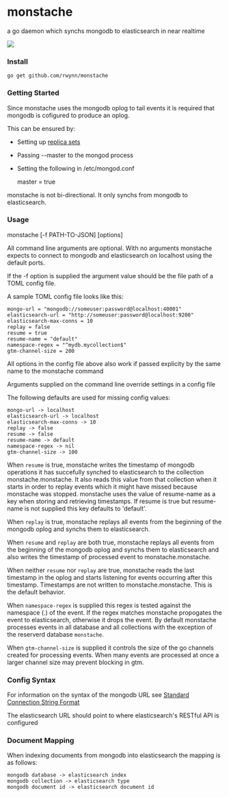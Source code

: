 # monstache
a go daemon which synchs mongodb to elasticsearch in near realtime

<img src="https://raw.github.com/rwynn/monstache/master/images/monstache.png"/>

### Install ###

	go get github.com/rwynn/monstache

### Getting Started ###

Since monstache uses the mongodb oplog to tail events it is required that mongodb is cofigured to produce an oplog.

This can be ensured by:
+ Setting up [replica sets](http://docs.mongodb.org/manual/tutorial/deploy-replica-set/)
+ Passing --master to the mongod process
+ Setting the following in /etc/mongod.conf

	master = true

monstache is not bi-directional.  It only synchs from mongodb to elasticsearch.

### Usage ###

monstache \[-f PATH-TO-JSON\] \[options\]

All command line arguments are optional.  With no arguments monstache expects to connect to mongodb and
elasticsearch on localhost using the default ports. 

If the -f option is supplied the argument value should be the file path of a TOML config file.

A sample TOML config file looks like this:

	mongo-url = "mongodb://someuser:password@localhost:40001"
	elasticsearch-url = "http://someuser:password@localhost:9200"
	elasticsearch-max-conns = 10
	replay = false
	resume = true
	resume-name = "default"
	namespace-regex = "^mydb.mycollection$"
	gtm-channel-size = 200
	

All options in the config file above also work if passed explicity by the same name to the monstache command

Arguments supplied on the command line override settings in a config file

The following defaults are used for missing config values:

	mongo-url -> localhost
	elasticsearch-url -> localhost
	elasticsearch-max-conns -> 10
	replay -> false
	resume -> false
	resume-name -> default
	namespace-regex -> nil
	gtm-channel-size -> 100

When `resume` is true, monstache writes the timestamp of mongodb operations it has succefully synched to elasticsearch
to the collection monstache.monstache.  It also reads this value from that collection when it starts in order to replay
events which it might have missed because monstache was stopped. monstache uses the value of resume-name as a key when
storing and retrieving timestamps.  If resume is true but resume-name is not supplied this key defaults to 'default'.

When `replay` is true, monstache replays all events from the beginning of the mongodb oplog and synchs them to elasticsearch.

When `resume` and `replay` are both true, monstache replays all events from the beginning of the mongodb oplog and synchs them
to elasticsearch and also writes the timestamp of processed event to monstache.monstache. 

When neither `resume` nor `replay` are true, monstache reads the last timestamp in the oplog and starts listening for events
occurring after this timestamp.  Timestamps are not written to monstache.monstache.  This is the default behavior. 

When `namespace-regex` is supplied this regex is tested against the namespace (<database>.<collection>) of the event. If
the regex matches monstache propogates the event to elasticsearch, otherwise it drops the event. By default monstache
processes events in all database and all collections with the exception of the reserverd database `monstache`.

When `gtm-channel-size` is supplied it controls the size of the go channels created for processing events.  When many events
are processed at once a larger channel size may prevent blocking in gtm.

### Config Syntax ###

For information on the syntax of the mongodb URL see [Standard Connection String Format](https://docs.mongodb.com/v3.0/reference/connection-string/#standard-connection-string-format)

The elasticsearch URL should point to where elasticsearch's RESTful API is configured

### Document Mapping ###

When indexing documents from mongodb into elasticsearch the mapping is as follows:

	mongodb database -> elasticsearch index
	mongodb collection -> elasticsearch type
	mongodb document id -> elasticsearch document id
